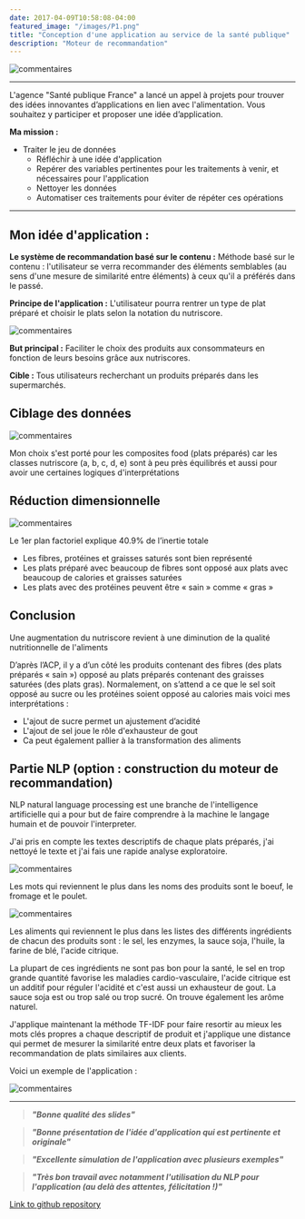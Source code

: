 ```yaml
---
date: 2017-04-09T10:58:08-04:00
featured_image: "/images/P1.png"
title: "Conception d'une application au service de la santé publique"
description: "Moteur de recommandation"
---
```

![commentaires](/images/CompetencesP2.PNG "commentaires")

---

L'agence "Santé publique France" a lancé un appel à projets pour trouver des idées innovantes d’applications en lien avec l'alimentation. Vous souhaitez y participer et proposer une idée d’application.

**Ma mission :**
- Traiter le jeu de données
  - Réfléchir à une idée d'application
  - Repérer des variables pertinentes pour les traitements à venir, et nécessaires pour l'application
  - Nettoyer les données
  - Automatiser ces traitements pour éviter de répéter ces opérations
---

## Mon idée d'application :
**Le système de recommandation basé sur le contenu :**
Méthode basé sur le contenu : l'utilisateur se verra recommander des éléments semblables (au sens d'une mesure de similarité entre éléments) à ceux qu'il a préférés dans le passé.

**Principe de l'application :**
L'utilisateur pourra rentrer un type de plat préparé et choisir le plats selon la notation du nutriscore.

![commentaires](/images/Appli.jpg "commentaires")

**But principal :**
Faciliter le choix des produits aux consommateurs en fonction de leurs besoins grâce aux nutriscores.

**Cible :**
Tous utilisateurs recherchant un produits préparés dans les supermarchés.

## Ciblage des données
![commentaires](/images/choix_plats.png "commentaires")

Mon choix s'est porté pour les composites food (plats préparés) car les classes nutriscore (a, b, c, d, e) sont à peu près équilibrés et aussi pour avoir une certaines logiques d'interprétations

## Réduction dimensionnelle
![commentaires](/images/corrP2.png "commentaires")


Le 1er plan factoriel explique 40.9% de l’inertie totale
- Les fibres, protéines et graisses saturés sont bien représenté
- Les plats préparé avec beaucoup de fibres sont opposé aux plats avec beaucoup de calories et graisses saturées
- Les plats avec des protéines peuvent être « sain » comme « gras »

## Conclusion
Une augmentation du nutriscore revient à une diminution de la qualité nutritionnelle de l'aliments

D’après l’ACP, il y a d’un côté les produits contenant des fibres (des plats préparés « sain ») opposé au plats préparés contenant des graisses saturées (des plats gras).
Normalement, on s’attend a ce que le sel soit opposé au sucre ou les protéines soient opposé au calories mais voici mes interprétations :
- L'ajout de sucre permet un ajustement d’acidité
- L'ajout de sel joue le rôle d'exhausteur de gout
- Ca peut également pallier à la transformation des aliments

## Partie NLP (option : construction du moteur de recommandation)

NLP natural language processing est une branche de l'intelligence artificielle qui a pour but de faire comprendre à la machine le langage humain et de pouvoir l'interpreter.

J'ai pris en compte les textes descriptifs de chaque plats préparés, j'ai nettoyé le texte et j'ai fais une rapide analyse exploratoire.

![commentaires](/images/P2wordcloud.png "commentaires")

Les mots qui reviennent le plus dans les noms des produits sont le boeuf, le fromage et le poulet.

![commentaires](/images/P2wordcloud2.png "commentaires")

Les aliments qui reviennent le plus dans les listes des différents ingrédients de chacun des produits sont : le sel, les enzymes, la sauce soja, l'huile, la farine de blé, l'acide citrique.

La plupart de ces ingrédients ne sont pas bon pour la santé, le sel en trop grande quantité favorise les maladies cardio-vasculaire, l'acide citrique est un additif pour réguler l'acidité et c'est aussi un exhausteur de gout. La sauce soja est ou trop salé ou trop sucré. On trouve également les arôme naturel.

J'applique maintenant la méthode TF-IDF pour faire resortir au mieux les mots clés propres a chaque descriptif de produit et j'applique une distance qui permet de  mesurer la similarité entre deux plats et favoriser la recommandation de plats similaires aux clients.

Voici un exemple de l'application :

![commentaires](/images/recomP2.png "commentaires")



  ---

  >***"Bonne qualité des slides"***

  >***"Bonne présentation de l'idée d'application qui est pertinente et originale"***

  >***"Excellente simulation de l'application avec plusieurs exemples"***

  >***"Très bon travail avec notamment l'utilisation du NLP pour l'application (au delà des attentes, félicitation !)"***

[Link to github repository](https://github.com/Hajoura91coding/Projet_2)
